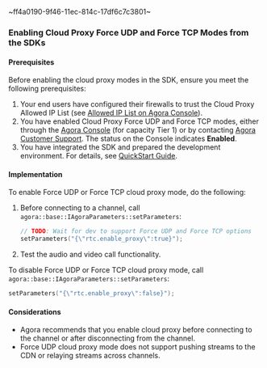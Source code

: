 ~ff4a0190-9f46-11ec-814c-17df6c7c3801~

<a name="implementation"></a>
### Enabling Cloud Proxy Force UDP and Force TCP Modes from the SDKs

#### Prerequisites

Before enabling the cloud proxy modes in the SDK, ensure you meet the following prerequisites:

1. Your end users have configured their firewalls to trust the Cloud Proxy Allowed IP List (see <a href="#enable">Allowed IP List on Agora Console</a>).
2. You have enabled Cloud Proxy Force UDP and Force TCP modes, either through the [Agora Console](https://console.agora.io/) (for capacity Tier 1) or by contacting [Agora Customer Support](mailto:support@agora.io). The status on the Console indicates **Enabled**.
3. You have integrated the SDK and prepared the development environment. For details, see [QuickStart Guide](./start_call_android).

#### Implementation

To enable Force UDP or Force TCP cloud proxy mode, do the following:

1. Before connecting to a channel, call `agora::base::IAgoraParameters::setParameters`:

   ```c++
   // TODO: Wait for dev to support Force UDP and Force TCP options
   setParameters("{\"rtc.enable_proxy\":true}");
   ```

2. Test the audio and video call functionality.

To disable Force UDP or Force TCP cloud proxy mode, call `agora::base::IAgoraParameters::setParameters`:

   ```c++
   setParameters("{\"rtc.enable_proxy\":false}");
   ```

#### Considerations

- Agora recommends that you enable cloud proxy before connecting to the channel or after disconnecting from the channel.
- Force UDP cloud proxy mode does not support pushing streams to the CDN or relaying streams across channels.
